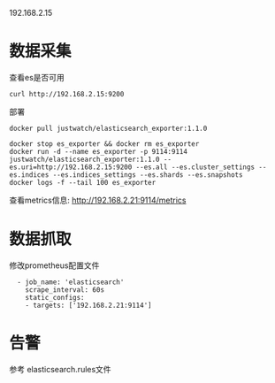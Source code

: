 192.168.2.15

# 数据采集

查看es是否可用

```
curl http://192.168.2.15:9200
```

部署

```
docker pull justwatch/elasticsearch_exporter:1.1.0

docker stop es_exporter && docker rm es_exporter
docker run -d --name es_exporter -p 9114:9114 justwatch/elasticsearch_exporter:1.1.0 --es.uri=http://192.168.2.15:9200 --es.all --es.cluster_settings --es.indices --es.indices_settings --es.shards --es.snapshots
docker logs -f --tail 100 es_exporter
```

查看metrics信息: http://192.168.2.21:9114/metrics

# 数据抓取

修改prometheus配置文件

```
  - job_name: 'elasticsearch'
    scrape_interval: 60s
    static_configs:
    - targets: ['192.168.2.21:9114']
```

# 告警

参考 elasticsearch.rules文件

